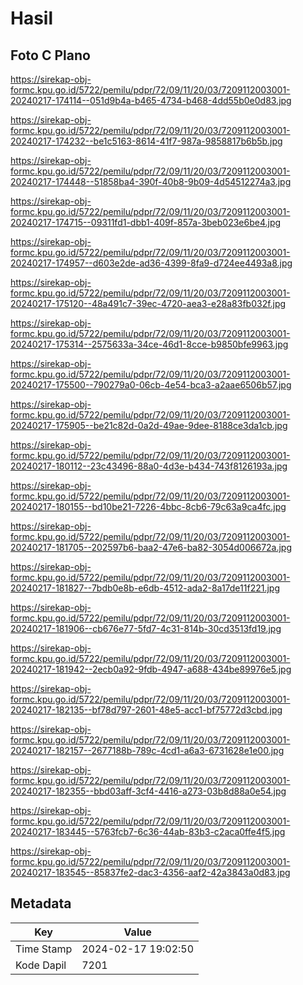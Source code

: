 # Hasil

## Foto C Plano

https://sirekap-obj-formc.kpu.go.id/5722/pemilu/pdpr/72/09/11/20/03/7209112003001-20240217-174114--051d9b4a-b465-4734-b468-4dd55b0e0d83.jpg

https://sirekap-obj-formc.kpu.go.id/5722/pemilu/pdpr/72/09/11/20/03/7209112003001-20240217-174232--be1c5163-8614-41f7-987a-9858817b6b5b.jpg

https://sirekap-obj-formc.kpu.go.id/5722/pemilu/pdpr/72/09/11/20/03/7209112003001-20240217-174448--51858ba4-390f-40b8-9b09-4d54512274a3.jpg

https://sirekap-obj-formc.kpu.go.id/5722/pemilu/pdpr/72/09/11/20/03/7209112003001-20240217-174715--09311fd1-dbb1-409f-857a-3beb023e6be4.jpg

https://sirekap-obj-formc.kpu.go.id/5722/pemilu/pdpr/72/09/11/20/03/7209112003001-20240217-174957--d603e2de-ad36-4399-8fa9-d724ee4493a8.jpg

https://sirekap-obj-formc.kpu.go.id/5722/pemilu/pdpr/72/09/11/20/03/7209112003001-20240217-175120--48a491c7-39ec-4720-aea3-e28a83fb032f.jpg

https://sirekap-obj-formc.kpu.go.id/5722/pemilu/pdpr/72/09/11/20/03/7209112003001-20240217-175314--2575633a-34ce-46d1-8cce-b9850bfe9963.jpg

https://sirekap-obj-formc.kpu.go.id/5722/pemilu/pdpr/72/09/11/20/03/7209112003001-20240217-175500--790279a0-06cb-4e54-bca3-a2aae6506b57.jpg

https://sirekap-obj-formc.kpu.go.id/5722/pemilu/pdpr/72/09/11/20/03/7209112003001-20240217-175905--be21c82d-0a2d-49ae-9dee-8188ce3da1cb.jpg

https://sirekap-obj-formc.kpu.go.id/5722/pemilu/pdpr/72/09/11/20/03/7209112003001-20240217-180112--23c43496-88a0-4d3e-b434-743f8126193a.jpg

https://sirekap-obj-formc.kpu.go.id/5722/pemilu/pdpr/72/09/11/20/03/7209112003001-20240217-180155--bd10be21-7226-4bbc-8cb6-79c63a9ca4fc.jpg

https://sirekap-obj-formc.kpu.go.id/5722/pemilu/pdpr/72/09/11/20/03/7209112003001-20240217-181705--202597b6-baa2-47e6-ba82-3054d006672a.jpg

https://sirekap-obj-formc.kpu.go.id/5722/pemilu/pdpr/72/09/11/20/03/7209112003001-20240217-181827--7bdb0e8b-e6db-4512-ada2-8a17de11f221.jpg

https://sirekap-obj-formc.kpu.go.id/5722/pemilu/pdpr/72/09/11/20/03/7209112003001-20240217-181906--cb676e77-5fd7-4c31-814b-30cd3513fd19.jpg

https://sirekap-obj-formc.kpu.go.id/5722/pemilu/pdpr/72/09/11/20/03/7209112003001-20240217-181942--2ecb0a92-9fdb-4947-a688-434be89976e5.jpg

https://sirekap-obj-formc.kpu.go.id/5722/pemilu/pdpr/72/09/11/20/03/7209112003001-20240217-182135--bf78d797-2601-48e5-acc1-bf75772d3cbd.jpg

https://sirekap-obj-formc.kpu.go.id/5722/pemilu/pdpr/72/09/11/20/03/7209112003001-20240217-182157--2677188b-789c-4cd1-a6a3-6731628e1e00.jpg

https://sirekap-obj-formc.kpu.go.id/5722/pemilu/pdpr/72/09/11/20/03/7209112003001-20240217-182355--bbd03aff-3cf4-4416-a273-03b8d88a0e54.jpg

https://sirekap-obj-formc.kpu.go.id/5722/pemilu/pdpr/72/09/11/20/03/7209112003001-20240217-183445--5763fcb7-6c36-44ab-83b3-c2aca0ffe4f5.jpg

https://sirekap-obj-formc.kpu.go.id/5722/pemilu/pdpr/72/09/11/20/03/7209112003001-20240217-183545--85837fe2-dac3-4356-aaf2-42a3843a0d83.jpg


## Metadata

| Key        | Value               |
| ---------- | ------------------- |
| Time Stamp | 2024-02-17 19:02:50 |
| Kode Dapil | 7201                |



